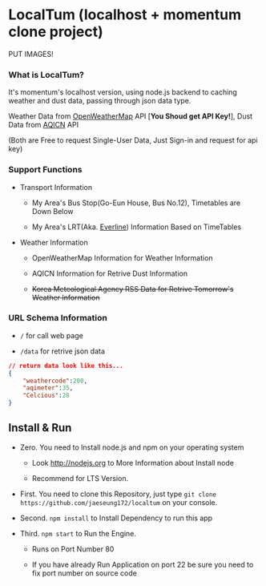 # LocalTum (localhost + momentum clone project)

PUT IMAGES!

### What is LocalTum?

It's momentum's localhost version, using node.js backend to caching weather and dust data, passing through json data type.

Weather Data from [OpenWeatherMap](http://openweathermap.org) API [**You Shoud get API Key!**], Dust Data from [AQICN](http://aqicn.org) API

(Both are Free to request Single-User Data, Just Sign-in and request for api key)

### Support Functions

- Transport Information

    - My Area's Bus Stop(Go-Eun House, Bus No.12), Timetables are Down Below

    - My Area's LRT(Aka. [Everline](https://en.wikipedia.org/wiki/Everline)) Information Based on TimeTables

- Weather Information

    - OpenWeatherMap Information for Weather Information

    - AQICN Information for Retrive Dust Information

    - ~~Korea Meteological Agency RSS Data for Retrive Tomorrow's Weather Information~~

### URL Schema Information

- `/` for call web page

- `/data` for retrive json data

```json
// return data look like this...
{
    "weathercode":200,
    "aqimeter":35,
    "Celcious":28
}
```

## Install & Run

- Zero. You need to Install node.js and npm on your operating system

    - Look http://nodejs.org to More Information about Install node

    - Recommend for LTS Version.

- First. You need to clone this Repository, just type `git clone https://github.com/jaeseung172/localtum` on your console.

- Second. `npm install` to Install Dependency to run this app

- Third. `npm start` to Run the Engine.

    - Runs on Port Number 80

    - If you have already Run Application on port 22 be sure you need to fix port number on source code